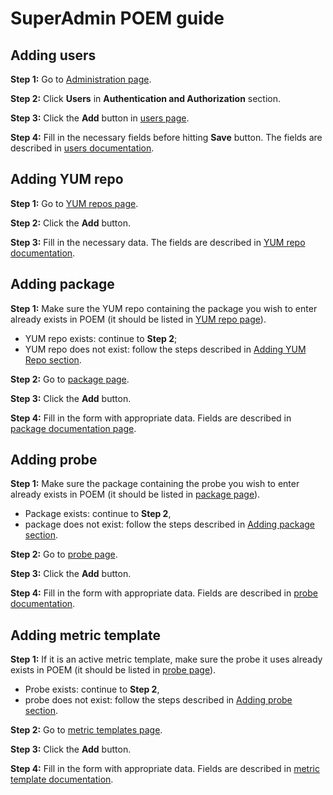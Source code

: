 # SuperAdmin POEM guide

## Adding users
**Step 1:** Go to [Administration page](superadmin_administration.md).

**Step 2:** Click **Users** in **Authentication and Authorization** section.

**Step 3:** Click the **Add** button in [users page](superadmin_users.md#list-of-users).

**Step 4:** Fill in the necessary fields before hitting **Save** button. The fields are described in [users documentation](superadmin_users.md#user-details).

## Adding YUM repo
**Step 1:** Go to [YUM repos page](superadmin_repos.md).

**Step 2:** Click the **Add** button.

**Step 3:** Fill in the necessary data. The fields are described in [YUM repo documentation](superadmin_repos.md#fields).

## Adding package
**Step 1:** Make sure the YUM repo containing the package you wish to enter already exists in POEM (it should be listed in [YUM repo page](superadmin_repos.md#list-of-yum-repos)). 

* YUM repo exists: continue to **Step 2**;
* YUM repo does not exist: follow the steps described in [Adding YUM Repo section](#adding-yum-repo).

**Step 2:** Go to [package page](superadmin_packages.md#list-of-packages).

**Step 3:** Click the **Add** button.

**Step 4:** Fill in the form with appropriate data. Fields are described in [package documentation page](superadmin_packages.md#fields).

## Adding probe
**Step 1:** Make sure the package containing the probe you wish to enter already exists in POEM (it should be listed in [package page](superadmin_packages.md#list-of-packages)).

* Package exists: continue to **Step 2**,
* package does not exist: follow the steps described in [Adding package section](#adding-package).

**Step 2:** Go to [probe page](superadmin_probe.md#list-of-probes).

**Step 3:** Click the **Add** button.

**Step 4:** Fill in the form with appropriate data. Fields are described in [probe documentation](superadmin_probe.md#fields).

## Adding metric template
**Step 1:** If it is an active metric template, make sure the probe it uses already exists in POEM (it should be listed in [probe page](superadmin_probe.md#list-of-probes)).

* Probe exists: continue to **Step 2**,
* probe does not exist: follow the steps described in [Adding probe section](#adding-probe).

**Step 2:** Go to [metric templates page](superadmin_metric_templates.md#list-of-metric-templates).

**Step 3:** Click the **Add** button.

**Step 4:** Fill in the form with appropriate data. Fields are described in [metric template documentation](superadmin_metric_templates.md#field-descriptions).
